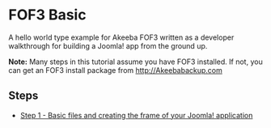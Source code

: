 # FOF3 Basic
A hello world type example for Akeeba FOF3 written as a developer walkthrough for building a Joomla! app from the ground up.

**Note:** Many steps in this tutorial assume you have FOF3 installed. If not, you can get an FOF3 install package from http://Akeebabackup.com

## Steps
- [Step 1 - Basic files and creating the frame of your Joomla! application](https://github.com/photodude/FOF3-Basic/tree/step-1-basic-files)
